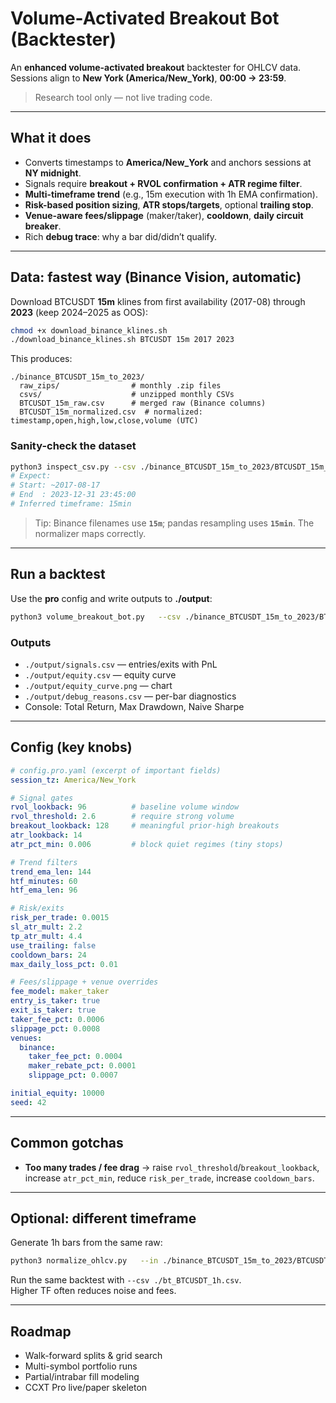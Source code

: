 # Volume-Activated Breakout Bot (Backtester)

An **enhanced volume-activated breakout** backtester for OHLCV data.  
Sessions align to **New York (America/New_York)**, **00:00 → 23:59**.

> Research tool only — not live trading code.

---

## What it does

- Converts timestamps to **America/New_York** and anchors sessions at **NY midnight**.
- Signals require **breakout + RVOL confirmation + ATR regime filter**.
- **Multi-timeframe trend** (e.g., 15m execution with 1h EMA confirmation).
- **Risk-based position sizing**, **ATR stops/targets**, optional **trailing stop**.
- **Venue-aware fees/slippage** (maker/taker), **cooldown**, **daily circuit breaker**.
- Rich **debug trace**: why a bar did/didn’t qualify.

---

## Data: fastest way (Binance Vision, automatic)

Download BTCUSDT **15m** klines from first availability (2017-08) through **2023** (keep 2024–2025 as OOS):

```bash
chmod +x download_binance_klines.sh
./download_binance_klines.sh BTCUSDT 15m 2017 2023
```

This produces:

```
./binance_BTCUSDT_15m_to_2023/
  raw_zips/                # monthly .zip files
  csvs/                    # unzipped monthly CSVs
  BTCUSDT_15m_raw.csv      # merged raw (Binance columns)
  BTCUSDT_15m_normalized.csv  # normalized: timestamp,open,high,low,close,volume (UTC)
```

### Sanity-check the dataset

```bash
python3 inspect_csv.py --csv ./binance_BTCUSDT_15m_to_2023/BTCUSDT_15m_normalized.csv
# Expect:
# Start: ~2017-08-17
# End  : 2023-12-31 23:45:00
# Inferred timeframe: 15min
```

> Tip: Binance filenames use **`15m`**; pandas resampling uses **`15min`**. The normalizer maps correctly.

---

## Run a backtest

Use the **pro** config and write outputs to **./output**:

```bash
python3 volume_breakout_bot.py   --csv ./binance_BTCUSDT_15m_to_2023/BTCUSDT_15m_normalized.csv   --config config.yaml   --out ./output   --debug   --venue binance
```

### Outputs

- `./output/signals.csv` — entries/exits with PnL
- `./output/equity.csv` — equity curve
- `./output/equity_curve.png` — chart
- `./output/debug_reasons.csv` — per-bar diagnostics
- Console: Total Return, Max Drawdown, Naive Sharpe

---

## Config (key knobs)

```yaml
# config.pro.yaml (excerpt of important fields)
session_tz: America/New_York

# Signal gates
rvol_lookback: 96          # baseline volume window
rvol_threshold: 2.6        # require strong volume
breakout_lookback: 128     # meaningful prior-high breakouts
atr_lookback: 14
atr_pct_min: 0.006         # block quiet regimes (tiny stops)

# Trend filters
trend_ema_len: 144
htf_minutes: 60
htf_ema_len: 96

# Risk/exits
risk_per_trade: 0.0015
sl_atr_mult: 2.2
tp_atr_mult: 4.4
use_trailing: false
cooldown_bars: 24
max_daily_loss_pct: 0.01

# Fees/slippage + venue overrides
fee_model: maker_taker
entry_is_taker: true
exit_is_taker: true
taker_fee_pct: 0.0006
slippage_pct: 0.0008
venues:
  binance:
    taker_fee_pct: 0.0004
    maker_rebate_pct: 0.0001
    slippage_pct: 0.0007

initial_equity: 10000
seed: 42
```

---

## Common gotchas

- **Too many trades / fee drag** → raise `rvol_threshold`/`breakout_lookback`, increase `atr_pct_min`, reduce `risk_per_trade`, increase `cooldown_bars`.

---

## Optional: different timeframe

Generate 1h bars from the same raw:

```bash
python3 normalize_ohlcv.py   --in ./binance_BTCUSDT_15m_to_2023/BTCUSDT_15m_raw.csv   --out ./bt_BTCUSDT_1h.csv   --format binance   --timeframe 1H
```

Run the same backtest with `--csv ./bt_BTCUSDT_1h.csv`.  
Higher TF often reduces noise and fees.

---

## Roadmap

- Walk-forward splits & grid search
- Multi-symbol portfolio runs
- Partial/intrabar fill modeling
- CCXT Pro live/paper skeleton
